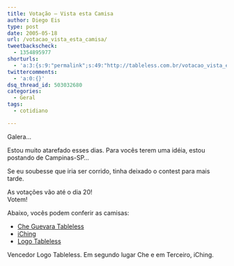 ```yaml
---
title: Votação – Vista esta Camisa
author: Diego Eis
type: post
date: 2005-05-18
url: /votacao_vista_esta_camisa/
tweetbackscheck:
  - 1354895977
shorturls:
  - 'a:3:{s:9:"permalink";s:49:"http://tableless.com.br/votacao_vista_esta_camisa";s:7:"tinyurl";s:26:"http://tinyurl.com/3zjk6rg";s:4:"isgd";s:19:"http://is.gd/1GQyg7";}'
twittercomments:
  - 'a:0:{}'
dsq_thread_id: 503032680
categories:
  - Geral
tags:
  - cotidiano

---
```

Galera&#8230;
  
Estou muito atarefado esses dias. Para vocês terem uma idéia, estou postando de Campinas-SP&#8230;
  
Se eu soubesse que iria ser corrido, tinha deixado o contest para mais tarde. 

As votações vão até o dia 20!   
Votem! 

Abaixo, vocês podem conferir as camisas: 

  * [Che Guevara Tableless][1]
  * [iChing][2]
  * [Logo Tableless][3]

Vencedor Logo Tableless. Em segundo lugar Che e em Terceiro, iChing.

 [1]: http://tableless.com.br/cheguevara.gif
 [2]: http://tableless.com.br/iching.gif
 [3]: http://tableless.com.br/logo.gif